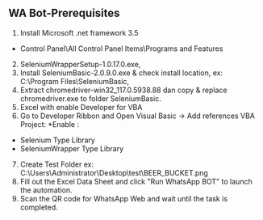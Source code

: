 WA Bot-Prerequisites
--------------------
1. Install Microsoft .net framework 3.5
- Control Panel\All Control Panel Items\Programs and Features
2. SeleniumWrapperSetup-1.0.17.0.exe, 
3. Install SeleniumBasic-2.0.9.0.exe & check install location, ex: C:\Program Files\SeleniumBasic, 
4. Extract chromedriver-win32_117.0.5938.88 dan copy & replace chromedriver.exe to folder SeleniumBasic.
5. Excel with enable Developer for VBA
6. Go to Developer Ribbon and Open Visual Basic -> Add references VBA Project:
*Enable : 
- Selenium Type Library
- SeleniumWrapper Type Library
7. Create Test Folder ex: C:\Users\Administrator\Desktop\test\BEER_BUCKET.png
8. Fill out the Excel Data Sheet and click "Run WhatsApp BOT" to launch the automation.
9. Scan the QR code for WhatsApp Web and wait until the task is completed.